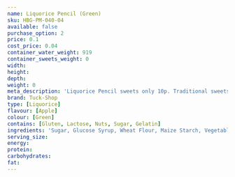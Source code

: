 ```yaml
---
name: Liquorice Pencil (Green)
sku: HBG-PM-040-04
available: false
purchase_option: 2
price: 0.1
cost_price: 0.04
container_water_weight: 919
container_sweets_weight: 0
width: 
height: 
depth: 
weight: 0
meta_description: 'Liquorice Pencil sweets only 10p. Traditional sweets and more at Humbugs Confectionery Store. Specialists in satisfying your sweet tooth!'
brand: Tuck-Shop
type: [Liquorice]
flavour: [Apple]
colour: [Green]
contains: [Gluten, Lactose, Nuts, Sugar, Gelatin]
ingredients: 'Sugar, Glucose Syrup, Wheat Flour, Maize Starch, Vegetable Fat, Invert Sugar Syrup, Stabiliser (Glycerol), Citric Acid, Potato Starch, Malic Acid, Gelling Agent (Gelatine), Flavouring, Emulsifier (Mono- and Di-Glycerides of Fatty Acids), Glazing Agents (Vegetable Oil, Mono- and Di-Glycerides of Fatty Acids, Vegetable Fat), Fruit & Vegetable Concentrates (Lemon, Safflower Oil), Colours (Curcumin, Copper Chlorophyllin Complex) Natural Flavourings, Colour (Cochineal)'
serving_size: 
energy: 
protein: 
carbohydrates: 
fat: 
---
```


